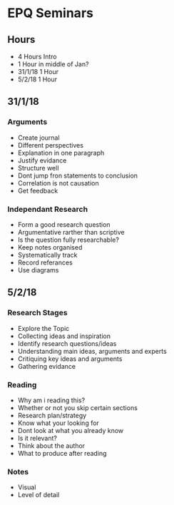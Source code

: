 # EPQ Seminars
## Hours
* 4 Hours Intro
* 1 Hour in middle of Jan?
* 31/1/18 1 Hour
* 5/2/18 1 Hour
## 31/1/18
### Arguments
* Create journal
* Different perspectives
* Explanation in one paragraph
* Justify evidance
* Structure well
* Dont jump fron statements to conclusion
* Correlation is not causation
* Get feedback
### Independant Research
* Form a good research question
* Argumentative rarther than scriptive
* Is the question fully researchable?
* Keep notes organised
* Systematically track
* Record referances
* Use diagrams
## 5/2/18
### Research Stages
* Explore the Topic
* Collecting ideas and inspiration
* Identify research questions/ideas
* Understanding main ideas, arguments and experts
* Critiquing key ideas and arguments
* Gathering evidance
### Reading
* Why am i reading this?
* Whether or not you skip certain sections
* Research plan/strategy
* Know what your looking for
* Dont look at what you already know
* Is it relevant?
* Think about the author
* What to produce after reading
### Notes
* Visual
* Level of detail
